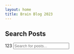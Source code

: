 ```yaml
---
layout: home
title: Brain Blog 2023
---
```


## Search Posts
123
<input type="text" id="search-input" placeholder="Search for posts...">
<ul id="search-results"></ul>

<script src="https://cdn.jsdelivr.net/npm/lunr@2.3.9/lunr.min.js"></script>
<script src="{{ site.baseurl }}/assets/js/search.js"></script>
